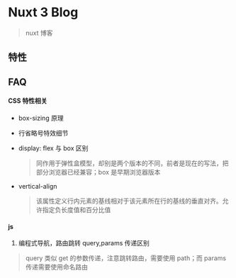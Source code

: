 # Nuxt 3 Blog

> nuxt 博客

## 特性

## FAQ

#### CSS 特性相关

- box-sizing 原理
- 行省略号特效细节
- display: flex 与 box 区别

  > 同作用于弹性盒模型，却别是两个版本的不同，前者是现在的写法，把部分浏览器已经兼容；box 是早期浏览器版本

- vertical-align
  > 该属性定义行内元素的基线相对于该元素所在行的基线的垂直对齐。允许指定负长度值和百分比值

#### js

1. 编程式导航，路由跳转 query,params 传递区别

> query 类似 get 的参数传递，注意跳转路由，需要使用 path；而 params 传递需要使用命名路由
